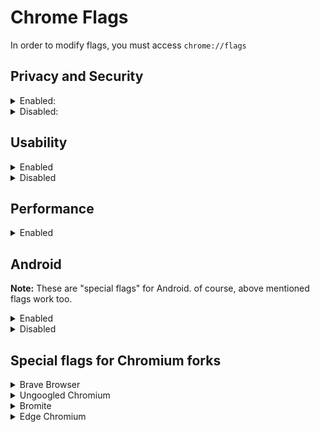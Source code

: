
# Chrome Flags
In order to modify flags, you must access `chrome://flags`

## Privacy and Security

<details><summary>Enabled:</summary><p>

* #block-insecure-private-network-requests
* #disable-process-reuse
	* When enabled, out-of-process iframes will not try to reuse compatible processes from unrelated tabs, which might decrease performance. 
	* The flag is force-enabled in command-line flags, due to it is hidden in MS Edge(://flags)
* #disallow-doc-written-script-loads
	* Enabling it breaks `--blink-settings="preferredColorScheme=1"`
	* If you use Brave Browser with Fingerprinting blocking Strict, just enable the flag
* #enable-browsing-data-lifetime-manager
* #enable-isolated-sandboxed-iframes
* #enable-web-bluetooth-new-permissions-backend
	* Go to `chrome://settings/content/bluetoothDevices` and disable the permission
	* On Android, Go to Settings → Site Settings → Bluetooth → disable the permission
* #enable-webrtc-hide-local-ips-with-mdns
* #isolate-origins
* #partitioned-cookies
* #reduce-user-agent
* #strict-origin-isolation
</p></details>

<details><summary>Disabled:</summary><p>

* #enable-fenced-frames
* #enable-first-party-sets
* #enable-generic-sensor-extra-classes
* #enable-prerender2
* #enable-webrtc-remote-event-log
* #enable-webusb-device-detection
* #enable-winrt-geolocation-implementation
	* You might need to enable it for Maps
* #file-handling-api
* #font-access
* #full-user-agent
* #media-router-cast-allow-all-ips
* #sameparty-cookies-considered-first-party
* #show-autofill-type-predictions
* #system-keyboard-lock
* #trust-tokens
* #use-first-party-set
* #web-bundles
* #web-share
* #web-sql-access
</p></details>

## Usability

<details><summary>Enabled</summary><p>

* #download-bubble
	* If you prefer MS Edge's download bubble style, then enable it, yet it might not be stable
* #enable-force-dark
	* Personal preference
* #enable-tab-audio-muting
* #extensions-menu-access-control
* #global-media-controls-modern-ui
* #scrollable-tabstrip
* #sharing-desktop-screenshots
* #sharing-desktop-screenshots-edit
* #side-panel-improved-clobbering
* #smooth-scrolling
	* Personal preference
* #unified-side-panel
</p></details>

<details><summary>Disabled</summary><p>

* #in-product-help-demo-mode-choice
* #username-first-flow
* #username-first-flow-filling
* #username-first-flow-fallback-crowdsourcing
</p></details>

## Performance

<details><summary>Enabled</summary><p>

* #back-forward-cache - **Enabled force caching all pages (experimntal)**
	* Make sure you are using command line flags
* #calculate-native-win-occlusion
* #enable-parallel-downloading
* #enable-quic
* #enable-throttle-display-none-and-visibility-hidden-cross-origin-iframes
* #enable-vulkan - Disabled, due to causing completely black web pages and making browsers laggy
	* This flag is enabled by default on some/most devices
	* If you don't experience the same problem, keep this flag default
* #enable-webassembly-lazy-compilation
	* This flag is placebo when JITLess mode and/or Strict Security mode in MS Edge are activated
* #overlay-strategies - **Occluded and unoccluded buffers (single-fullscreen,single-on-top,underlay)**
	* Use this flag for Skylake or newer
* #unthrottled-nested-timeout

**These flags are not intented for every device, but worth testing.**

Forcing them might be a bad idea. Therefore, before using them, please check out the Problems section by typing `chrome://gpu` into the address bar (ignore WebGL errors)

* #enable-gpu-rasterization
* #enable-zero-copy
* #ignore-gpu-blocklist
* #use-angle
	* According to the flag's description, using the OpenGL driver as the graphics backend may result in higher performance
	* D3D11 is used by default; D3D12 may improve performance if you are using Windows 10 1709 or newer.
</p></details>

## Android
**Note:** These are "special flags" for Android. of course, above mentioned flags work too.

<details><summary>Enabled</summary><p>

* #enable-instant-start - **Enabled**
* #enable-site-isolation-for-password-sites - **Enabled**
* #enable-site-per-process - **Enabled**
* #omnibox-most-visited-tiles - **Enabled**
</p></details>

<details><summary>Disabled</summary><p>

* #contextual-search-longpress-resolve - **Disabled**
* #related-searches - **Disabled**
</p></details>

## Special flags for Chromium forks

<details><summary>Brave Browser</summary><p>

These flags are from Nightly builds, some of them might not be available in other builds.

* #brave-adblock-cname-uncloaking - **Enabled**
	* If you notice DNS leak, disable it
* #brave-adblock-cosmetic-filtering - **Enabled**
* #brave-adblock-csp-rules - **Enabled**
* #brave-adblock-default-1p-blocking - **Enabled**
* #brave-dark-mode-block - **Enabled**
* #brave-de-amp - **Enabled**
* #brave-debounce - **Enabled**
* #brave-domain-block - **Enabled**
* #brave-domain-block-1pes - **Enabled**
* #brave-ephemeral-storage - **Enabled**
* #brave-ephemeral-storage-keep-alive - **Enabled**
* #brave-extension-network-blocking - **Enabled**
* #brave-first-party-ephemeral-storage - **Enabled**
* #brave-reduce-language - **Enabled**
* #brave-speedreader - **Enabled**
* #restrict-websockets-pool - **Enabled**
</p></details>

<details><summary>Ungoogled Chromium</summary><p>

* #extension-mime-request-handling - **Always prompt for install**
* #fingerprinting-canvas-image-data-noise - **Enabled**
* #fingerprinting-canvas-measuretext-noise - **Enabled**
* #fingerprinting-client-rects-noise - **Enabled**
</p></details>

<details><summary>Bromite</summary><p>

* #disable-webgl - Disabled
	* It should be "Enabled" to actually disable WebGL, but it's a typo.
* #num-raster-threads - 4
</p></details>

<details><summary>Edge Chromium</summary><p>

* #edge-automatic-https - **Enabled**
	* Go to `edge://settings/privacy`, enable `Automatically switch to more secure connections with Automatic HTTPS` and choose `Always switch from HTTP to HTTPS (connection errors might occur more often)`
* #edge-autoplay-user-setting-block-option - **Enabled**
	* Go to `edge://settings/content/mediaAutoplay` and set `Control if audio and video play automatically on sites` to `Block` 
* #edge-enable-bfcache-features - **Enabled**
* #edge-global-media-controls - **Enabled**
* #edge-haptics-api - **Disabled**
* #edge-log-textfield-lag - **Disabled**
* #edge-msb-all-dse - **Disabled**
* #edge-msb-keyword-mode - **Disabled**
* #edge-playready-drm-win10 - **Disabled**
	* Needed for Netflix, Spotify, etc.
* #edge-robin - **Enabled**
* #edge-sdsm-emulate-acg - **Enabled**
* #edge-show-feature-recommendations - **Disabled**
* #edge-toast-winrt - **Disabled**
* #edge-wdag-optional-network-isolation - **Enabled**
* #edge-widevine-drm - **Disabled**
	* Needed for Netflix, Spotify, etc.
</p></details>
